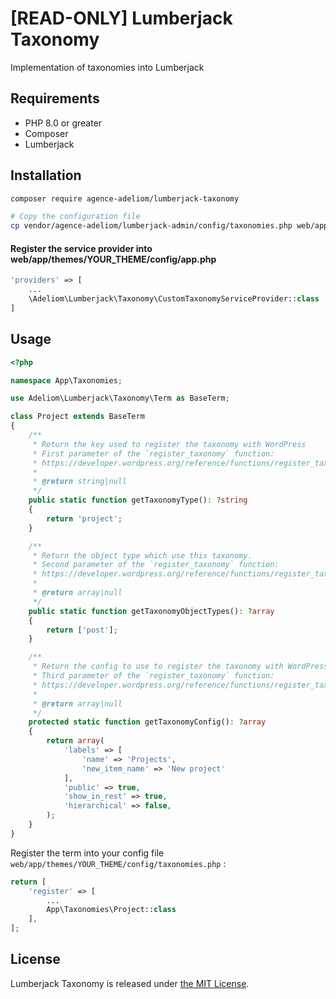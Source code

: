 # [READ-ONLY] Lumberjack Taxonomy

Implementation of taxonomies into Lumberjack

## Requirements

* PHP 8.0 or greater
* Composer
* Lumberjack

## Installation

```bash
composer require agence-adeliom/lumberjack-taxonomy

# Copy the configuration file
cp vendor/agence-adeliom/lumberjack-admin/config/taxonomies.php web/app/themes/YOUR_THEME/config/taxonomies.php
```

#### Register the service provider into web/app/themes/YOUR_THEME/config/app.php

```php
'providers' => [
    ...
    \Adeliom\Lumberjack\Taxonomy\CustomTaxonomyServiceProvider::class
]
```

## Usage


```php
<?php

namespace App\Taxonomies;

use Adeliom\Lumberjack\Taxonomy\Term as BaseTerm;

class Project extends BaseTerm
{
    /**
     * Return the key used to register the taxonomy with WordPress
     * First parameter of the `register_taxonomy` function:
     * https://developer.wordpress.org/reference/functions/register_taxonomy/
     *
     * @return string|null
     */
    public static function getTaxonomyType(): ?string
    {
        return 'project';
    }

    /**
     * Return the object type which use this taxonomy.
     * Second parameter of the `register_taxonomy` function:
     * https://developer.wordpress.org/reference/functions/register_taxonomy/
     *
     * @return array|null
     */
    public static function getTaxonomyObjectTypes(): ?array
    {
        return ['post'];
    }

    /**
     * Return the config to use to register the taxonomy with WordPress
     * Third parameter of the `register_taxonomy` function:
     * https://developer.wordpress.org/reference/functions/register_taxonomy/
     *
     * @return array|null
     */
    protected static function getTaxonomyConfig(): ?array
    {
        return array( 
            'labels' => [
                'name' => 'Projects',
                'new_item_name' => 'New project'
            ],
            'public' => true, 
            'show_in_rest' => true,
            'hierarchical' => false, 
        );
    }
}
```

Register the term into your config file `web/app/themes/YOUR_THEME/config/taxonomies.php` :

```php
return [
    'register' => [
        ...
        App\Taxonomies\Project::class
    ],
];
```

## License
Lumberjack Taxonomy is released under [the MIT License](LICENSE).
